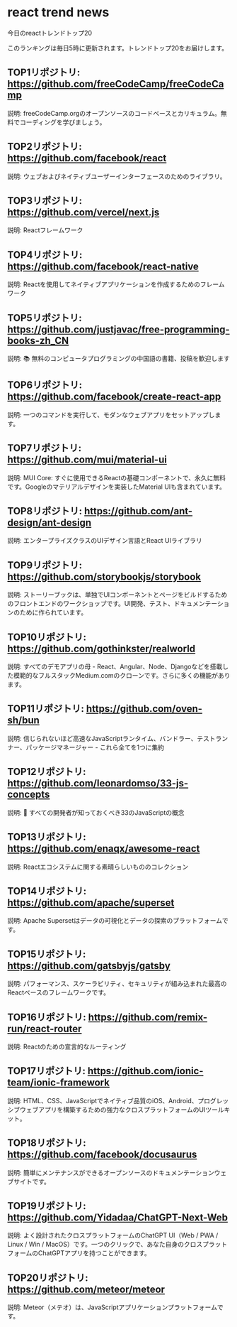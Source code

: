 # react trend news

今日のreactトレンドトップ20

このランキングは毎日5時に更新されます。トレンドトップ20をお届けします。

## TOP1リポジトリ: https://github.com/freeCodeCamp/freeCodeCamp

説明: freeCodeCamp.orgのオープンソースのコードベースとカリキュラム。無料でコーディングを学びましょう。

## TOP2リポジトリ: https://github.com/facebook/react

説明: ウェブおよびネイティブユーザーインターフェースのためのライブラリ。

## TOP3リポジトリ: https://github.com/vercel/next.js

説明: Reactフレームワーク

## TOP4リポジトリ: https://github.com/facebook/react-native

説明: Reactを使用してネイティブアプリケーションを作成するためのフレームワーク

## TOP5リポジトリ: https://github.com/justjavac/free-programming-books-zh_CN

説明: :books: 無料のコンピュータプログラミングの中国語の書籍、投稿を歓迎します

## TOP6リポジトリ: https://github.com/facebook/create-react-app

説明: 一つのコマンドを実行して、モダンなウェブアプリをセットアップします。

## TOP7リポジトリ: https://github.com/mui/material-ui

説明: MUI Core: すぐに使用できるReactの基礎コンポーネントで、永久に無料です。Googleのマテリアルデザインを実装したMaterial UIも含まれています。

## TOP8リポジトリ: https://github.com/ant-design/ant-design

説明: エンタープライズクラスのUIデザイン言語とReact UIライブラリ

## TOP9リポジトリ: https://github.com/storybookjs/storybook

説明: ストーリーブックは、単独でUIコンポーネントとページをビルドするためのフロントエンドのワークショップです。UI開発、テスト、ドキュメンテーションのために作られています。

## TOP10リポジトリ: https://github.com/gothinkster/realworld

説明: すべてのデモアプリの母 - React、Angular、Node、Djangoなどを搭載した模範的なフルスタックMedium.comのクローンです。さらに多くの機能があります。

## TOP11リポジトリ: https://github.com/oven-sh/bun

説明: 信じられないほど高速なJavaScriptランタイム、バンドラー、テストランナー、パッケージマネージャー - これら全てを1つに集約

## TOP12リポジトリ: https://github.com/leonardomso/33-js-concepts

説明: 📜 すべての開発者が知っておくべき33のJavaScriptの概念

## TOP13リポジトリ: https://github.com/enaqx/awesome-react

説明: Reactエコシステムに関する素晴らしいもののコレクション

## TOP14リポジトリ: https://github.com/apache/superset

説明: Apache Supersetはデータの可視化とデータの探索のプラットフォームです。

## TOP15リポジトリ: https://github.com/gatsbyjs/gatsby

説明: パフォーマンス、スケーラビリティ、セキュリティが組み込まれた最高のReactベースのフレームワークです。

## TOP16リポジトリ: https://github.com/remix-run/react-router

説明: Reactのための宣言的なルーティング

## TOP17リポジトリ: https://github.com/ionic-team/ionic-framework

説明: HTML、CSS、JavaScriptでネイティブ品質のiOS、Android、プログレッシブウェブアプリを構築するための強力なクロスプラットフォームのUIツールキット。

## TOP18リポジトリ: https://github.com/facebook/docusaurus

説明: 簡単にメンテナンスができるオープンソースのドキュメンテーションウェブサイトです。

## TOP19リポジトリ: https://github.com/Yidadaa/ChatGPT-Next-Web

説明: よく設計されたクロスプラットフォームのChatGPT UI（Web / PWA / Linux / Win / MacOS）です。一つのクリックで、あなた自身のクロスプラットフォームのChatGPTアプリを持つことができます。

## TOP20リポジトリ: https://github.com/meteor/meteor

説明: Meteor（メテオ）は、JavaScriptアプリケーションプラットフォームです。

